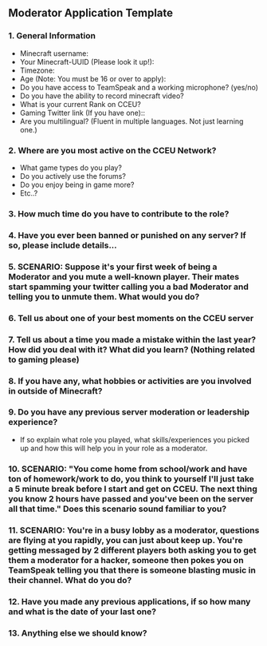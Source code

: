 ## Moderator Application Template

### 1. General Information
  - Minecraft username:
  - Your Minecraft-UUID (Please look it up!):
  - Timezone:
  - Age (Note: You must be 16 or over to apply):
  - Do you have access to TeamSpeak and a working microphone? (yes/no)
  - Do you have the ability to record minecraft video?
  - What is your current Rank on CCEU?
  - Gaming Twitter link (If you have one)::
  - Are you multilingual? (Fluent in multiple languages. Not just learning one.)

### 2. Where are you most active on the CCEU Network?
  - What game types do you play?
  - Do you actively use the forums?
  - Do you enjoy being in game more?
  - Etc..? 

### 3. How much time do you have to contribute to the role?

### 4. Have you ever been banned or punished on any server? If so, please include details...

### 5. SCENARIO: Suppose it's your first week of being a Moderator and you mute a well-known player. Their mates start spamming your twitter calling you a bad Moderator and telling you to unmute them. What would you do?

### 6. Tell us about one of your best moments on the CCEU server

### 7. Tell us about a time you made a mistake within the last year? How did you deal with it? What did you learn? (Nothing related to gaming please)

### 8. If you have any, what hobbies or activities are you involved in outside of Minecraft?

### 9. Do you have any previous server moderation or leadership experience?
  - If so explain what role you played, what skills/experiences you picked up and how this will help you in your role as a moderator.

### 10. SCENARIO: "You come home from school/work and have ton of homework/work to do, you think to yourself I'll just take a 5 minute break before I start and get on CCEU. The next thing you know 2 hours have passed and you've been on the server all that time." Does this scenario sound familiar to you? 

### 11. SCENARIO: You're in a busy lobby as a moderator, questions are flying at you rapidly, you can just about keep up. You're getting messaged by 2 different players both asking you to get them a moderator for a hacker, someone then pokes you on TeamSpeak telling you that there is someone blasting music in their channel. What do you do?

### 12. Have you made any previous applications, if so how many and what is the date of your last one? 

### 13. Anything else we should know?